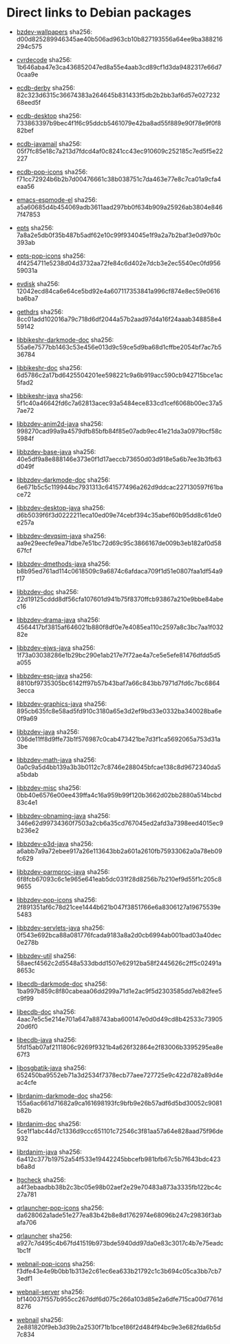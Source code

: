 # Direct links to Debian packages
 
  - [bzdev-wallpapers](./archive/pool/contrib/b/bzdev-wallpapers/bzdev-wallpapers_1.0.0_all.deb)
    sha256: d00d825289946345ae40b506ad963cb10b827193556a64ee9ba388216294c575
 
  - [cvrdecode](./archive/pool/contrib/c/cvrdecode/cvrdecode_1.4_all.deb)
    sha256: 1b646aba47e3ca436852047ed8a55e4aab3cd89cf1d3da9482317e66d70caa9e
 
  - [ecdb-derby](./archive/pool/contrib/e/ecdb-derby/ecdb-derby_0.1.8_all.deb)
    sha256: 82c323d6315c36674383a264645b831433f5db2b2bb3af6d57e02723268eed5f
 
  - [ecdb-desktop](./archive/pool/contrib/e/ecdb-desktop/ecdb-desktop_0.1.8_all.deb)
    sha256: 733863397b9bec4f1f6c95ddcb5461079e42ba8ad55f889e90f78e9f0f882bef
 
  - [ecdb-javamail](./archive/pool/contrib/e/ecdb-javamail/ecdb-javamail_0.1.7_all.deb)
    sha256: 05f7fc85e18c7a213d7fdcd4af0c8241cc43ec910609c252185c7ed5f5e22227
 
  - [ecdb-pop-icons](./archive/pool/contrib/e/ecdb-pop-icons/ecdb-pop-icons_0.1.8_all.deb)
    sha256: f71cc72924b6b2b7d00476661c38b038751c7da463e77e8c7ca01a9cfa4eaa56
 
  - [emacs-espmode-el](./archive/pool/contrib/e/emacs-espmode-el/emacs-espmode-el_1.1_all.deb)
    sha256: a5a60685d4b454069adb3611aad297bb0f634b909a25926ab3804e8467f47853
 
  - [epts](./archive/pool/contrib/e/epts/epts_1.1.41_all.deb)
    sha256: 7a8a2e5db0f35b487b5adf62e10c99f934045e1f9a2a7b2baf3e0d97b0c393ab
 
  - [epts-pop-icons](./archive/pool/contrib/e/epts-pop-icons/epts-pop-icons_1.1.41_all.deb)
    sha256: 4f4254711e5238d04d3732aa72fe84c6d402e7dcb3e2ec5540ec0fd95659031a
 
  - [evdisk](./archive/pool/contrib/e/evdisk/evdisk_1.13.1_all.deb)
    sha256: 12042ecd84ca6e64ce5bd92e4a607117353841a996cf874e8ec59e0616ba6ba7
 
  - [gethdrs](./archive/pool/contrib/g/gethdrs/gethdrs_1.1.1_all.deb)
    sha256: 8cc01add102016a79c718d6df2044a57b2aad97d4a16f24aaab348858e459142
 
  - [libbikeshr-darkmode-doc](./archive/pool/contrib/libb/libbikeshr-darkmode-doc/libbikeshr-darkmode-doc_1.4.9_all.deb)
    sha256: 55a6e7577bb1463c53e456e013d9c59ce5d9ba68d1cffbe2054bf7ac7b536784
 
  - [libbikeshr-doc](./archive/pool/contrib/libb/libbikeshr-doc/libbikeshr-doc_1.4.9_all.deb)
    sha256: 6d5786c2a17bd6425504201ee598221c9a6b919acc590cb942715bce1ac5fad2
 
  - [libbikeshr-java](./archive/pool/contrib/libb/libbikeshr-java/libbikeshr-java_1.4.9_all.deb)
    sha256: 5f1c40a46642fd6c7a62813acec93a5484ece833cd1cef6068b00ec37a57ae72
 
  - [libbzdev-anim2d-java](./archive/pool/contrib/libb/libbzdev-anim2d-java/libbzdev-anim2d-java_2.1.126_all.deb)
    sha256: 998270cad99a9a4579dfb85bfb84f85e07adb9ec41e21da3a0979bcf58c5984f
 
  - [libbzdev-base-java](./archive/pool/contrib/libb/libbzdev-base-java/libbzdev-base-java_2.1.126_all.deb)
    sha256: 40e5df9a8e888146e373e0f1d17aeccb73650d03d918e5a6b7ee3b3fb63d049f
 
  - [libbzdev-darkmode-doc](./archive/pool/contrib/libb/libbzdev-darkmode-doc/libbzdev-darkmode-doc_2.1.126_all.deb)
    sha256: 6e671b5c5c119944bc7931313c641577496a262d9ddcac227130597f61bace72
 
  - [libbzdev-desktop-java](./archive/pool/contrib/libb/libbzdev-desktop-java/libbzdev-desktop-java_2.1.126_all.deb)
    sha256: d6b5039f6f3d0222211eca10ed09e74cebf394c35abef60b95dd8c61de0e257a
 
  - [libbzdev-devqsim-java](./archive/pool/contrib/libb/libbzdev-devqsim-java/libbzdev-devqsim-java_2.1.126_all.deb)
    sha256: aa9e29eecfe9ea71dbe7e51bc72d69c95c3866167de009b3eb182af0d5867fcf
 
  - [libbzdev-dmethods-java](./archive/pool/contrib/libb/libbzdev-dmethods-java/libbzdev-dmethods-java_2.1.126_all.deb)
    sha256: b8b95ed761ad114c0618509c9a6874c6afdaca709f1d51e0807faa1df54a9f17
 
  - [libbzdev-doc](./archive/pool/contrib/libb/libbzdev-doc/libbzdev-doc_2.1.126_all.deb)
    sha256: 22d19125cddd8df56cfa107601d941b75f8370ffcb93867a210e9bbe84abec16
 
  - [libbzdev-drama-java](./archive/pool/contrib/libb/libbzdev-drama-java/libbzdev-drama-java_2.1.126_all.deb)
    sha256: 4564417bf3815af646021b880f8df0e7e4085ea110c2597a8c3bc7aa1f03282e
 
  - [libbzdev-ejws-java](./archive/pool/contrib/libb/libbzdev-ejws-java/libbzdev-ejws-java_2.1.126_all.deb)
    sha256: 1f73a03038286e1b29bc290e1ab217e7f72ae4a7ce5e5efe81476dfdd5d5a055
 
  - [libbzdev-esp-java](./archive/pool/contrib/libb/libbzdev-esp-java/libbzdev-esp-java_2.1.126_all.deb)
    sha256: 8810bf9735305bc6142ff97b57b43baf7a66c843bb7971d7fd6c7bc68643ecca
 
  - [libbzdev-graphics-java](./archive/pool/contrib/libb/libbzdev-graphics-java/libbzdev-graphics-java_2.1.126_all.deb)
    sha256: 895cb635fc8e58ad5fd910c3180a65e3d2ef9bd33e0332ba340028ba6e0f9a69
 
  - [libbzdev-java](./archive/pool/contrib/libb/libbzdev-java/libbzdev-java_2.1.126_all.deb)
    sha256: 036de11ff8d9ffe73b1f576987c0cab473421be7d3f1ca5692065a753d31a3be
 
  - [libbzdev-math-java](./archive/pool/contrib/libb/libbzdev-math-java/libbzdev-math-java_2.1.126_all.deb)
    sha256: 0a0c9a5d4bb139a3b3b0112c7c8746e288045bfcae138c8d9672340da5a5bdab
 
  - [libbzdev-misc](./archive/pool/contrib/libb/libbzdev-misc/libbzdev-misc_2.1.126_all.deb)
    sha256: 0bb40e6576e00ee439ffa4c16a959b99f120b3662d02bb2880a514bcbd83c4e1
 
  - [libbzdev-obnaming-java](./archive/pool/contrib/libb/libbzdev-obnaming-java/libbzdev-obnaming-java_2.1.126_all.deb)
    sha256: 346e62d99734360f7503a2cb6a35cd767045ed2afd3a7398eed4015ec9b236e2
 
  - [libbzdev-p3d-java](./archive/pool/contrib/libb/libbzdev-p3d-java/libbzdev-p3d-java_2.1.126_all.deb)
    sha256: a6abb7a9a72ebee917a26e113643bb2a601a2610fb75933062a0a78eb09fc629
 
  - [libbzdev-parmproc-java](./archive/pool/contrib/libb/libbzdev-parmproc-java/libbzdev-parmproc-java_2.1.126_all.deb)
    sha256: 6f8fcb67093c6c1e965e641eab5dc031f28d8256b7b210ef9d55f1c205c89655
 
  - [libbzdev-pop-icons](./archive/pool/contrib/libb/libbzdev-pop-icons/libbzdev-pop-icons_2.1.126_all.deb)
    sha256: 2f891351af6c78d21cee1444b621b047f3851766e6a8306127a19675539e5483
 
  - [libbzdev-servlets-java](./archive/pool/contrib/libb/libbzdev-servlets-java/libbzdev-servlets-java_2.1.126_all.deb)
    sha256: 0f543e692bca88a081776fcada9183a8a2d0cb6994ab001bad03a40dec0e278b
 
  - [libbzdev-util](./archive/pool/contrib/libb/libbzdev-util/libbzdev-util_2.1.126_all.deb)
    sha256: 58aecf4562c2d5548a533dbdd1507e62912ba58f2445626c2ff5c02491a8653c
 
  - [libecdb-darkmode-doc](./archive/pool/contrib/libe/libecdb-darkmode-doc/libecdb-darkmode-doc_0.1.7_all.deb)
    sha256: 1ba997b859c8f80cabeaa06dd299a71d1e2ac9f5d2303585dd7eb82fee5c9f99
 
  - [libecdb-doc](./archive/pool/contrib/libe/libecdb-doc/libecdb-doc_0.1.7_all.deb)
    sha256: 4aac7e5c5e214e701a647a88743aba600147e0d0d49cd8b42533c7390520d6f0
 
  - [libecdb-java](./archive/pool/contrib/libe/libecdb-java/libecdb-java_0.1.7_all.deb)
    sha256: 5fd15ab07af2111806c9269f9321b4a626f32864e2f83006b3395295ea8e67f3
 
  - [libosgbatik-java](./archive/pool/contrib/libo/libosgbatik-java/libosgbatik-java_0.4.2_all.deb)
    sha256: 652450ba9552eb71a3d2534f7378ecb77aee727725e9c422d782a89d4eac4cfe
 
  - [librdanim-darkmode-doc](./archive/pool/contrib/libr/librdanim-darkmode-doc/librdanim-darkmode-doc_1.4.13_all.deb)
    sha256: 155a6ac661d71682a9ca161698193fc9bfb9e26b57adf6d5bd30052c9081b82b
 
  - [librdanim-doc](./archive/pool/contrib/libr/librdanim-doc/librdanim-doc_1.4.13_all.deb)
    sha256: 5ce1f1abc44d7c1336d9ccc651101c72546c3f81aa57a64e828aad75f96de932
 
  - [librdanim-java](./archive/pool/contrib/libr/librdanim-java/librdanim-java_1.4.13_all.deb)
    sha256: 6a412c377b19752a54f533e19442245bbcefb981bfb67c5b7f643bdc423b6a8d
 
  - [ltgcheck](./archive/pool/contrib/l/ltgcheck/ltgcheck_0.1_all.deb)
    sha256: a4f3ebaadbb38b2c3bc05e98b02aef2e29e70483a873a3335fb122bc4c27a781
 
  - [qrlauncher-pop-icons](./archive/pool/contrib/q/qrlauncher-pop-icons/qrlauncher-pop-icons_1.14_all.deb)
    sha256: da628062a1ade51e277ea83b42b8e8d1762974e68096b247c29836f3abafa706
 
  - [qrlauncher](./archive/pool/contrib/q/qrlauncher/qrlauncher_1.14_all.deb)
    sha256: a927c7d495c4b67fd41519b973bde5940dd97da0e83c3017c4b7e75eadc1bc1f
 
  - [webnail-pop-icons](./archive/pool/contrib/w/webnail-pop-icons/webnail-pop-icons_1.6.28_all.deb)
    sha256: f3dfe43e4e9b0bb1b313e2c61ec6ea633b21792c1c3b694c05ca3bb7cb73edf1
 
  - [webnail-server](./archive/pool/contrib/w/webnail-server/webnail-server_1.6.28_all.deb)
    sha256: bf140037f557b955cc267ddf6d075c266a103d85e2a6dfe715ca00d7761d8276
 
  - [webnail](./archive/pool/contrib/w/webnail/webnail_1.6.28_all.deb)
    sha256: 2e881820f9eb3d39b2a2530f71b1bce186f2d484f94bc9e3e682fda6b5d7c834
